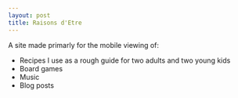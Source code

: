 ```yaml
---
layout: post
title: Raisons d'Etre
---
```


A site made primarly for the mobile viewing of:  

* Recipes I use as a rough guide for two adults and two young kids  
* Board games 
* Music 
* Blog posts  


